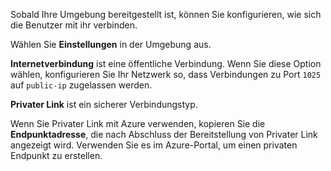 Sobald Ihre Umgebung bereitgestellt ist, können Sie konfigurieren, wie sich die Benutzer mit ihr verbinden.

Wählen Sie **Einstellungen** in der Umgebung aus.

**Internetverbindung** ist eine öffentliche Verbindung. Wenn Sie diese Option wählen, konfigurieren Sie Ihr Netzwerk so, dass Verbindungen zu Port `1025` auf `public-ip` zugelassen werden.

**Privater Link** ist ein sicherer Verbindungstyp.

Wenn Sie Privater Link mit Azure verwenden, kopieren Sie die **Endpunktadresse**, die nach Abschluss der Bereitstellung von Privater Link angezeigt wird. Verwenden Sie es im Azure-Portal, um einen privaten Endpunkt zu erstellen.
